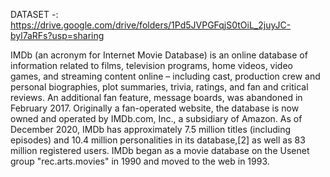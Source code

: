 DATASET -: https://drive.google.com/drive/folders/1Pd5JVPGFqjS0tOiL_2juyJC-byl7aRFs?usp=sharing

IMDb (an acronym for Internet Movie Database) is an online database of information related to films, television programs, home videos, video games, and streaming content online – including cast, production crew and personal biographies, plot summaries, trivia, ratings, and fan and critical reviews. An additional fan feature, message boards, was abandoned in February 2017. Originally a fan-operated website, the database is now owned and operated by IMDb.com, Inc., a subsidiary of Amazon.
As of December 2020, IMDb has approximately 7.5 million titles (including episodes) and 10.4 million personalities in its database,[2] as well as 83 million registered users.
IMDb began as a movie database on the Usenet group "rec.arts.movies" in 1990 and moved to the web in 1993.
